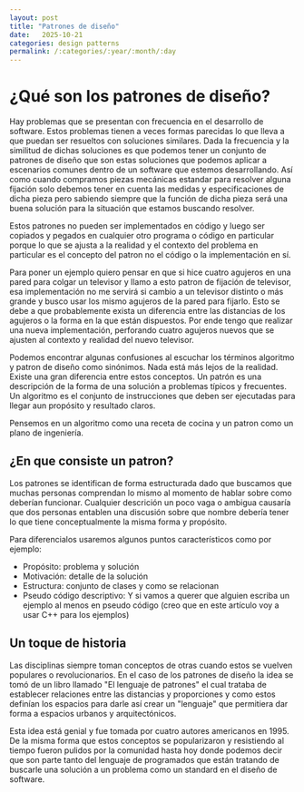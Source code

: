 ```yaml
---
layout: post
title: "Patrones de diseño"
date:   2025-10-21
categories: design patterns
permalink: /:categories/:year/:month/:day
---
```



# ¿Qué son los patrones de diseño? 

Hay problemas que se presentan con frecuencia en el desarrollo de software. Estos problemas
tienen a veces formas parecidas lo que lleva a que puedan ser resueltos con soluciones similares.
Dada la frecuencia y la similitud de dichas soluciones es que podemos tener un conjunto de 
patrones de diseño que son estas soluciones que podemos aplicar a escenarios comunes dentro 
de un software que estemos desarrollando. Así como cuando compramos piezas mecánicas estandar
para resolver alguna fijación solo debemos tener en cuenta las medidas y especificaciones de dicha pieza pero sabiendo siempre que la función de dicha pieza será una buena solución para
la situación que estamos buscando resolver. 

Estos patrones no pueden ser implementados en código y luego ser copiados y pegados en 
cualquier otro programa o código en particular porque lo que se ajusta a la realidad y el 
contexto del problema en particular es el concepto del patron no el código o la implementación en sí. 

Para poner un ejemplo quiero pensar en que si hice cuatro agujeros en una pared para colgar un televisor y llamo a esto patron de fijación de televisor, esa implementación no me servirá si cambio a un televisor distinto o más grande y busco usar los mismo agujeros de la pared para fijarlo. Esto se debe a que probablemente exista un diferencia entre las distancias de los agujeros o la forma en la que están dispuestos. 
Por ende tengo que realizar una nueva implementación, perforando cuatro agujeros nuevos que se ajusten al contexto y realidad del nuevo televisor. 

Podemos encontrar algunas confusiones al escuchar los términos algoritmo y patron de diseño como sinónimos. Nada está más lejos de la realidad. Existe una gran diferencia entre estos conceptos. Un patrón es una descripción de la forma de una solución a problemas típicos y frecuentes. 
Un algoritmo es el conjunto de instrucciones que deben ser ejecutadas para llegar aun propósito y resultado claros. 

Pensemos en un algoritmo como una receta de cocina y un patron como un plano de ingeniería. 



## ¿En que consiste un patron? 

Los patrones se identifican de forma estructurada dado que buscamos que muchas personas comprendan lo mismo al momento de hablar sobre como deberían funcionar. Cualquier descrición un poco vaga o ambigua causaría que dos personas entablen una discusión sobre que nombre debería tener lo que tiene conceptualmente la misma forma y propósito. 

Para diferencialos usaremos algunos puntos característicos como por ejemplo:
- Propósito: problema y solución 
- Motivación: detalle de la solución
- Estructura: conjunto de clases y como se relacionan
- Pseudo código descriptivo: Y si vamos a querer que alguien escriba un ejemplo al menos en 
pseudo código (creo que en este artículo voy a usar C++ para los ejemplos)

## Un toque de historia 

Las disciplinas siempre toman conceptos de otras cuando estos se vuelven populares o revolucionarios. En el caso de los patrones de diseño la idea se tomó de un libro llamado
"El lenguaje de patrones" el cual trataba de establecer relaciones entre las distancias 
y proporciones y como estos definían los espacios para darle así crear un "lenguaje" que 
permitiera dar forma a espacios urbanos y arquitectónicos. 

Esta idea está genial y fue tomada por cuatro autores americanos en 1995. De la misma forma 
que estos conceptos se popularizaron y resistiendo al tiempo fueron pulidos por la comunidad
hasta hoy donde podemos decir que son parte tanto del lenguaje de programados que están 
tratando de buscarle una solución a un problema como un standard en el diseño de software. 

